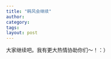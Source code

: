 ```yaml
---
title: "韩风会继续"
author:
category: 
tags: 
layout: post
---
```

<script type="text/javascript">window.document.getElementById('post-548').parentNode.className += ' adhesive_post';</script>大家继续吧。我有更大热情协助你们～！：）

